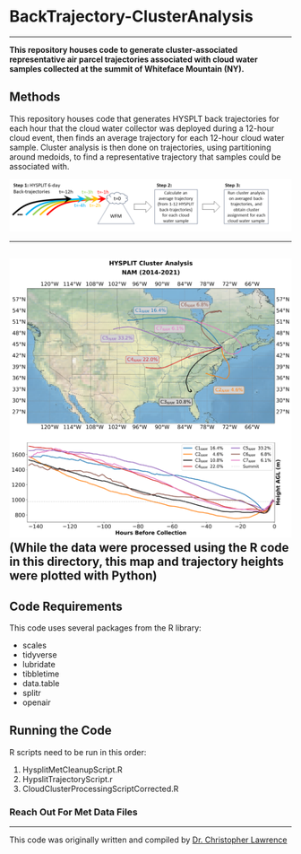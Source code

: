 # BackTrajectory-ClusterAnalysis
---

<b>This repository houses code to generate cluster-associated representative air parcel trajectories associated with cloud water samples collected at the summit of Whiteface Mountain (NY).</b>

## Methods
This repository houses code that generates HYSPLT back trajectories for each hour that the cloud water collector was deployed during a 12-hour cloud event, then finds an average trajectory for each 12-hour cloud water sample. Cluster analysis is then done on trajectories, using partitioning around medoids, to find a representative trajectory that samples could be associated with. 

![Flow chart for HYSPLIT cluster analysis.](/images/ClusterAnalysis_Flowchart.png)

---

![Back-trajecory Cluster Analysis for CW samples from 2018-2021, using NAM meteorological data](/images/WFM_HYSPLIT_ClusterAnalysis_NAM2018-2021.png)
(While the data were processed using the R code in this directory, this map and trajectory heights were plotted with Python)
---

## Code Requirements
This code uses several packages from the R library:

- scales
- tidyverse
- lubridate
- tibbletime
- data.table
- splitr
- openair

## Running the Code

R scripts need to be run in this order:

1. HysplitMetCleanupScript.R
1. HypslitTrajectoryScript.r
1. CloudClusterProcessingScriptCorrected.R

### Reach Out For Met Data Files

---

This code was originally written and compiled by [Dr. Christopher Lawrence](https://github.com/ChrisLaw08)

